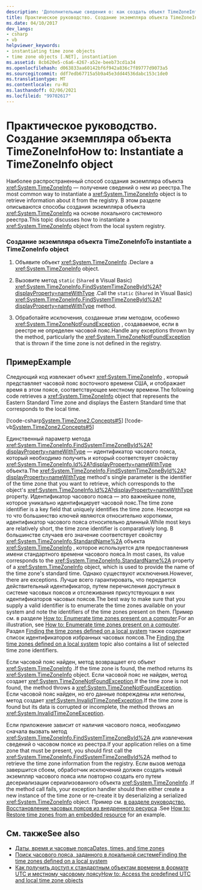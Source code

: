 ```yaml
---
description: 'Дополнительные сведения о: как создать объект TimeZoneInfo'
title: Практическое руководство. Создание экземпляра объекта TimeZoneInfo
ms.date: 04/10/2017
dev_langs:
- csharp
- vb
helpviewer_keywords:
- instantiating time zone objects
- time zone objects [.NET], instantiation
ms.assetid: 8cb620e5-c6a6-4267-a52e-beeb73cd1a34
ms.openlocfilehash: d063833aa60142bf6f942a836c7f89777d9073a5
ms.sourcegitcommit: ddf7edb67715a5b9a45e3dd44536dabc153c1de0
ms.translationtype: MT
ms.contentlocale: ru-RU
ms.lasthandoff: 02/06/2021
ms.locfileid: "99702617"
---
```

# <a name="how-to-instantiate-a-timezoneinfo-object"></a><span data-ttu-id="aaeb9-103">Практическое руководство. Создание экземпляра объекта TimeZoneInfo</span><span class="sxs-lookup"><span data-stu-id="aaeb9-103">How to: Instantiate a TimeZoneInfo object</span></span>

<span data-ttu-id="aaeb9-104">Наиболее распространенный способ создания экземпляра объекта <xref:System.TimeZoneInfo> — получение сведений о нем из реестра.</span><span class="sxs-lookup"><span data-stu-id="aaeb9-104">The most common way to instantiate a <xref:System.TimeZoneInfo> object is to retrieve information about it from the registry.</span></span> <span data-ttu-id="aaeb9-105">В этом разделе описываются способы создания экземпляра объекта <xref:System.TimeZoneInfo> на основе локального системного реестра.</span><span class="sxs-lookup"><span data-stu-id="aaeb9-105">This topic discusses how to instantiate a <xref:System.TimeZoneInfo> object from the local system registry.</span></span>

### <a name="to-instantiate-a-timezoneinfo-object"></a><span data-ttu-id="aaeb9-106">Создание экземпляра объекта TimeZoneInfo</span><span class="sxs-lookup"><span data-stu-id="aaeb9-106">To instantiate a TimeZoneInfo object</span></span>

1. <span data-ttu-id="aaeb9-107">Объявите объект <xref:System.TimeZoneInfo> .</span><span class="sxs-lookup"><span data-stu-id="aaeb9-107">Declare a <xref:System.TimeZoneInfo> object.</span></span>

2. <span data-ttu-id="aaeb9-108">Вызовите метод `static` (`Shared` в Visual Basic) <xref:System.TimeZoneInfo.FindSystemTimeZoneById%2A?displayProperty=nameWithType> .</span><span class="sxs-lookup"><span data-stu-id="aaeb9-108">Call the `static` (`Shared` in Visual Basic) <xref:System.TimeZoneInfo.FindSystemTimeZoneById%2A?displayProperty=nameWithType> method.</span></span>

3. <span data-ttu-id="aaeb9-109">Обработайте исключения, созданные этим методом, особенно <xref:System.TimeZoneNotFoundException> , создаваемое, если в реестре не определен часовой пояс.</span><span class="sxs-lookup"><span data-stu-id="aaeb9-109">Handle any exceptions thrown by the method, particularly the <xref:System.TimeZoneNotFoundException> that is thrown if the time zone is not defined in the registry.</span></span>

## <a name="example"></a><span data-ttu-id="aaeb9-110">Пример</span><span class="sxs-lookup"><span data-stu-id="aaeb9-110">Example</span></span>

<span data-ttu-id="aaeb9-111">Следующий код извлекает объект <xref:System.TimeZoneInfo> , который представляет часовой пояс восточного времени США, и отображает время в этом поясе, соответствующее местному времени.</span><span class="sxs-lookup"><span data-stu-id="aaeb9-111">The following code retrieves a <xref:System.TimeZoneInfo> object that represents the Eastern Standard Time zone and displays the Eastern Standard time that corresponds to the local time.</span></span>

[!code-csharp[System.TimeZone2.Concepts#5](../../../samples/snippets/csharp/VS_Snippets_CLR_System/system.TimeZone2.Concepts/CS/TimeZone2Concepts.cs#5)]
[!code-vb[System.TimeZone2.Concepts#5](../../../samples/snippets/visualbasic/VS_Snippets_CLR_System/system.TimeZone2.Concepts/VB/TimeZone2Concepts.vb#5)]

<span data-ttu-id="aaeb9-112">Единственный параметр метода <xref:System.TimeZoneInfo.FindSystemTimeZoneById%2A?displayProperty=nameWithType> — идентификатор часового пояса, который необходимо получить и который соответствует свойству <xref:System.TimeZoneInfo.Id%2A?displayProperty=nameWithType> объекта.</span><span class="sxs-lookup"><span data-stu-id="aaeb9-112">The <xref:System.TimeZoneInfo.FindSystemTimeZoneById%2A?displayProperty=nameWithType> method's single parameter is the identifier of the time zone that you want to retrieve, which corresponds to the object's <xref:System.TimeZoneInfo.Id%2A?displayProperty=nameWithType> property.</span></span> <span data-ttu-id="aaeb9-113">Идентификатор часового пояса — это важнейшее поле, которое уникально идентифицирует часовой пояс.</span><span class="sxs-lookup"><span data-stu-id="aaeb9-113">The time zone identifier is a key field that uniquely identifies the time zone.</span></span> <span data-ttu-id="aaeb9-114">Несмотря на то что большинство ключей являются относительно короткими, идентификатор часового пояса относительно длинный.</span><span class="sxs-lookup"><span data-stu-id="aaeb9-114">While most keys are relatively short, the time zone identifier is comparatively long.</span></span> <span data-ttu-id="aaeb9-115">В большинстве случаев его значение соответствует свойству <xref:System.TimeZoneInfo.StandardName%2A> объекта <xref:System.TimeZoneInfo> , которое используется для предоставления имени стандартного времени часового пояса.</span><span class="sxs-lookup"><span data-stu-id="aaeb9-115">In most cases, its value corresponds to the <xref:System.TimeZoneInfo.StandardName%2A> property of a <xref:System.TimeZoneInfo> object, which is used to provide the name of the time zone's standard time.</span></span> <span data-ttu-id="aaeb9-116">Однако существуют исключения.</span><span class="sxs-lookup"><span data-stu-id="aaeb9-116">However, there are exceptions.</span></span> <span data-ttu-id="aaeb9-117">Лучше всего гарантировать, что передается действительный идентификатор, путем перечисления доступных в системе часовых поясов и отслеживания присутствующих в них идентификаторов часовых поясов.</span><span class="sxs-lookup"><span data-stu-id="aaeb9-117">The best way to make sure that you supply a valid identifier is to enumerate the time zones available on your system and note the identifiers of the time zones present on them.</span></span> <span data-ttu-id="aaeb9-118">Пример см. в разделе [How to: Enumerate time zones present on a computer](enumerate-time-zones.md).</span><span class="sxs-lookup"><span data-stu-id="aaeb9-118">For an illustration, see [How to: Enumerate time zones present on a computer](enumerate-time-zones.md).</span></span> <span data-ttu-id="aaeb9-119">Раздел [Finding the time zones defined on a local system](finding-the-time-zones-on-local-system.md) также содержит список идентификаторов избранных часовых поясов.</span><span class="sxs-lookup"><span data-stu-id="aaeb9-119">The [Finding the time zones defined on a local system](finding-the-time-zones-on-local-system.md) topic also contains a list of selected time zone identifiers.</span></span>

<span data-ttu-id="aaeb9-120">Если часовой пояс найден, метод возвращает его объект <xref:System.TimeZoneInfo> .</span><span class="sxs-lookup"><span data-stu-id="aaeb9-120">If the time zone is found, the method returns its <xref:System.TimeZoneInfo> object.</span></span> <span data-ttu-id="aaeb9-121">Если часовой пояс не найден, метод создает <xref:System.TimeZoneNotFoundException>.</span><span class="sxs-lookup"><span data-stu-id="aaeb9-121">If the time zone is not found, the method throws a <xref:System.TimeZoneNotFoundException>.</span></span> <span data-ttu-id="aaeb9-122">Если часовой пояс найден, но его данные повреждены или неполны, метод создает <xref:System.InvalidTimeZoneException>.</span><span class="sxs-lookup"><span data-stu-id="aaeb9-122">If the time zone is found but its data is corrupted or incomplete, the method throws an <xref:System.InvalidTimeZoneException>.</span></span>

<span data-ttu-id="aaeb9-123">Если приложение зависит от наличия часового пояса, необходимо сначала вызвать метод <xref:System.TimeZoneInfo.FindSystemTimeZoneById%2A> для извлечения сведений о часовом поясе из реестра.</span><span class="sxs-lookup"><span data-stu-id="aaeb9-123">If your application relies on a time zone that must be present, you should first call the <xref:System.TimeZoneInfo.FindSystemTimeZoneById%2A> method to retrieve the time zone information from the registry.</span></span> <span data-ttu-id="aaeb9-124">Если вызов метода завершится сбоем, обработчик исключений должен создать новый экземпляр часового пояса или повторно создать его путем десериализации сериализованного объекта <xref:System.TimeZoneInfo> .</span><span class="sxs-lookup"><span data-stu-id="aaeb9-124">If the method call fails, your exception handler should then either create a new instance of the time zone or re-create it by deserializing a serialized <xref:System.TimeZoneInfo> object.</span></span> <span data-ttu-id="aaeb9-125">Пример см. [в разделе руководство. Восстановление часовых поясов из внедренного ресурса](restore-time-zones-from-an-embedded-resource.md) .</span><span class="sxs-lookup"><span data-stu-id="aaeb9-125">See [How to: Restore time zones from an embedded resource](restore-time-zones-from-an-embedded-resource.md) for an example.</span></span>

## <a name="see-also"></a><span data-ttu-id="aaeb9-126">См. также</span><span class="sxs-lookup"><span data-stu-id="aaeb9-126">See also</span></span>

- [<span data-ttu-id="aaeb9-127">Даты, время и часовые пояса</span><span class="sxs-lookup"><span data-stu-id="aaeb9-127">Dates, times, and time zones</span></span>](index.md)
- [<span data-ttu-id="aaeb9-128">Поиск часового пояса, заданного в локальной системе</span><span class="sxs-lookup"><span data-stu-id="aaeb9-128">Finding the time zones defined on a local system</span></span>](finding-the-time-zones-on-local-system.md)
- [<span data-ttu-id="aaeb9-129">Как получить доступ к стандартным объектам времени в формате UTC и местному часовому поясу</span><span class="sxs-lookup"><span data-stu-id="aaeb9-129">How to: Access the predefined UTC and local time zone objects</span></span>](access-utc-and-local.md)
